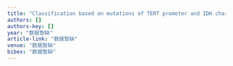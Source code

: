 ```yaml
---
title: "Classification based on mutations of TERT promoter and IDH characterizes subtypes in grade II/III gliomas"
authors: []
authors-key: []
year: "数据暂缺"
article-link: "数据暂缺"
venue: "数据暂缺"
bibex: "数据暂缺"
---
```

